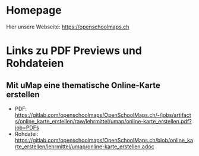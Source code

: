 # Homepage

Hier unsere Webseite: https://openschoolmaps.ch

# Links zu PDF Previews und Rohdateien

## Mit uMap eine thematische Online-Karte erstellen

* PDF: https://gitlab.com/openschoolmaps/OpenSchoolMaps.ch/-/jobs/artifacts/online_karte_erstellen/raw/lehrmittel/umap/online-karte_erstellen.pdf?job=PDFs
* Rohdatei: https://gitlab.com/openschoolmaps/OpenSchoolMaps.ch/blob/online_karte_erstellen/lehrmittel/umap/online-karte_erstellen.adoc
